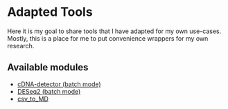 # Adapted Tools

Here it is my goal to share tools that I have adapted for my own use-cases. Mostly, this is a place for me to put convenience wrappers for my own research. 

## Available modules

* [cDNA-detector (batch mode)](./_cDNA_detector)
* [DESeq2 (batch mode)](./_DESeq2)
* [csv_to_MD](./_csv_to_markdown_table)
